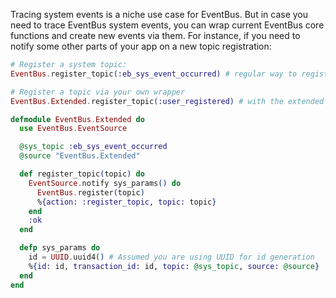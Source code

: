 Tracing system events is a niche use case for EventBus. But in case you need to trace EventBus system events, you can wrap current EventBus core functions and create new events via them. For instance, if you need to notify some other parts of your app on a new topic registration:

```elixir
# Register a system topic:
EventBus.register_topic(:eb_sys_event_occurred) # regular way to register a topic

# Register a topic via your own wrapper
EventBus.Extended.register_topic(:user_registered) # with the extended 

defmodule EventBus.Extended do
  use EventBus.EventSource

  @sys_topic :eb_sys_event_occurred
  @source "EventBus.Extended"

  def register_topic(topic) do
    EventSource.notify sys_params() do
      EventBus.register(topic)
      %{action: :register_topic, topic: topic}
    end
    :ok
  end

  defp sys_params do
    id = UUID.uuid4() # Assumed you are using UUID for id generation
    %{id: id, transaction_id: id, topic: @sys_topic, source: @source}
  end
end
```